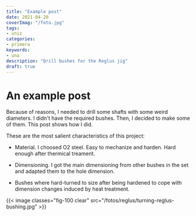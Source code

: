 ```yaml
---
title: "Example post"
date: 2021-04-20
coverImag: "/foto.jpg"
tags:
- uniz
categories:
- primera
keywords:
- una
description: "Drill bushes for the Reglus jig"
draft: true
---
```


<!-- content --->

# An example post

Because of reasons, I needed to drill some shafts with some weird
diameters. I didn't have the required bushes. Then, I decided to make
some of them. This post shows how I did.

These are the most salient characteristics of this project:

  * Material. I choosed O2 steel. Easy to mechanize and harden. Hard
    enough after thermical treament.

  * Dimensioning. I got the main dimensioning from other bushes in the
    set and adapted them to the hole dimension.

  * Bushes where hard-turned to size after being hardened to cope with
    dimension changes induced by heat treatment.

{{< image classes="fig-100 clear"
          src="/fotos/reglus/turning-reglus-bushing.jpg" >}}
